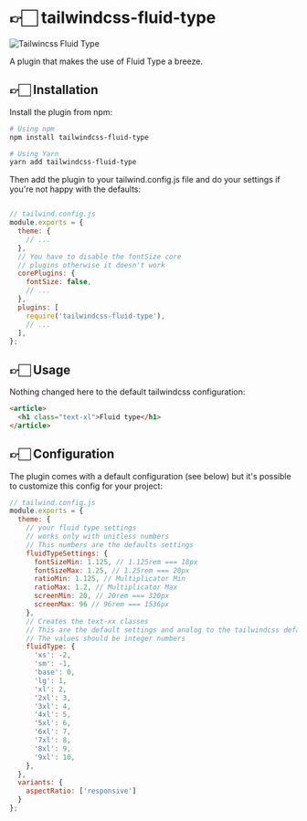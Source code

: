# 👉🏻 tailwindcss-fluid-type 

![Tailwincss Fluid Type](https://github.com/davidhellmann/tailwindcss-fluid-type/raw/main/tailwindcss-fluid-type.png)

A plugin that makes the use of Fluid Type a breeze. 

## 👉🏻 Installation
Install the plugin from npm:
```bash
# Using npm
npm install tailwindcss-fluid-type

# Using Yarn
yarn add tailwindcss-fluid-type
```

Then add the plugin to your tailwind.config.js file and do your settings if you're not happy with the defaults:
```js

// tailwind.config.js
module.exports = {
  theme: {
    // ...
  },
  // You have to disable the fontSize core 
  // plugins otherwise it doesn't work
  corePlugins: {
    fontSize: false,
    // ...
  },
  plugins: [
    require('tailwindcss-fluid-type'),
    // ...
  ],
};
```

## 👉🏻 Usage
Nothing changed here to the default tailwindcss configuration:
```html
<article>
  <h1 class="text-xl">Fluid type</h1>
</article>
```

## 👉🏻 Configuration
The plugin comes with a default configuration (see below) but it's possible to customize this config for your project:
```js
// tailwind.config.js
module.exports = {
  theme: {
    // your fluid type settings
    // works only with unitless numbers
    // This numbers are the defaults settings
    fluidTypeSettings: {
      fontSizeMin: 1.125, // 1.125rem === 18px
      fontSizeMax: 1.25, // 1.25rem === 20px
      ratioMin: 1.125, // Multiplicator Min
      ratioMax: 1.2, // Multiplicator Max
      screenMin: 20, // 20rem === 320px
      screenMax: 96 // 96rem === 1536px
    },
    // Creates the text-xx classes
    // This are the default settings and analog to the tailwindcss defaults
    // The values should be integer numbers
    fluidType: {
      'xs': -2,
      'sm': -1,
      'base': 0,
      'lg': 1,
      'xl': 2,
      '2xl': 3,
      '3xl': 4,
      '4xl': 5,
      '5xl': 6,
      '6xl': 7,
      '7xl': 8,
      '8xl': 9,
      '9xl': 10,
    },
  },
  variants: {
    aspectRatio: ['responsive']
  }
};
```
